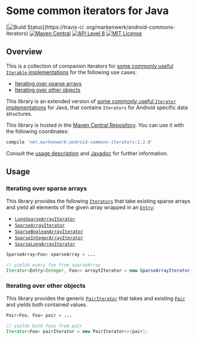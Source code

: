 # Some common iterators for Java

[![Build Status](https://travis-ci.org/markenwerk/android-commons-iterators.svg?branch=master)](https://travis-ci
.org/markenwerk/android-commons-iterators)
[![Maven Central](https://maven-badges.herokuapp.com/maven-central/net.markenwerk/android-commons-iterators/badge.svg)](https://maven-badges.herokuapp.com/maven-central/net.markenwerk/android-commons-iterators)
[![API Level 8](https://img.shields.io/badge/android-API_8-brightgreen.svg)](https://developer.android.com/reference/packages.html)
[![MIT License](https://img.shields.io/badge/license-MIT-brightgreen.svg)](https://github.com/markenwerk/android-commons-iterators/blob/master/LICENSE)

## Overview

This is a collection of companion iterators for [some commonly useful `Iterable` implementations](https://github.com/markenwerk/android-commons-iterables) for the following use cases:

- [Iterating over sparse arrays](#iterating-over-sparse-arrays)
- [Iterating over other objects](#iterating-over-other-objects)

This library is an extended version of [some commonly useful `Iterator` implementations](https://github.com/markenwerk/java-commons-iterators) for Java, that contains `Iterators` for Android specific data structures.

This library is hosted in the [Maven Central Repository](https://maven-badges.herokuapp.com/maven-central/net.markenwerk/android-commons-iterators). You can use it with the following coordinates:

```gradle
compile 'net.markenwerk:android-commons-iterators:2.2.0'
```

Consult the [usage description](#usage) and [Javadoc](https://markenwerk.github.io/android-commons-iterators/index.html) for further information.

## Usage

### Iterating over sparse arrays

This library provides the following [`Iterators`][Iterator] that take existing sparse arrays and yield all elements of
 the given array wrapped in an [`Entry`][Entry]:

- [`LongSparseArrayIterator`][LongSparseArrayIterator]
- [`SparseArrayIterator`][SparseArrayIterator]
- [`SparseBooleanArrayIterator`][SparseBooleanArrayIterator]
- [`SparseIntegerArrayIterator`][SparseIntegerArrayIterator]
- [`SparseLongArrayIterator`][SparseLongArrayIterator]

```java
SparseArray<Foo> sparseArray = ...

// yields every foo from sparseArray
Iterator<Entry<Integer, Foo>> arraytIterator = new SparseArrayIterator(sparseArray);
```

### Iterating over other objects

This library provides the generic [`PairIterator`][PairIterator] that takes and existing
[`Pair`][Pair] and yields both contained values.

```java
Pair<Foo, Foo> pair = ...

// yields both foos from pair
Iterator<Foo> pairIterator = new PairIterator<>(pair);
```

[LongSparseArrayIterator]: https://markenwerk.github.io/android-commons-iterators/index.html?net/markenwerk/android/commons/iterators/LongSparseArrayIterator.html
[PairIterator]: https://markenwerk.github.io/android-commons-iterators/index.html?net/markenwerk/android/commons/iterators/PairIterator.html
[SparseArrayIterator]: https://markenwerk.github.io/android-commons-iterators/index.html?net/markenwerk/android/commons/iterators/SparseArrayIterator.html
[SparseBooleanArrayIterator]: https://markenwerk.github.io/android-commons-iterators/index.html?net/markenwerk/android/commons/iterators/SparseBooleanArrayIterator.html
[SparseIntegerArrayIterator]: https://markenwerk.github.io/android-commons-iterators/index.html?net/markenwerk/android/commons/iterators/SparseIntegerArrayIterator.html
[SparseLongArrayIterator]: https://markenwerk.github.io/android-commons-iterators/index.html?net/markenwerk/android/commons/iterators/SparseLongArrayIterator.html

[Entry]: https://markenwerk.github.io/java-commons-datastructures/index.html?net/markenwerk/commons/datastructures/Entry.html

[Iterator]: https://developer.android.com/reference/java/util/Iterator.html
[Pair]: https://developer.android.com/reference/android/util/Pair.html

